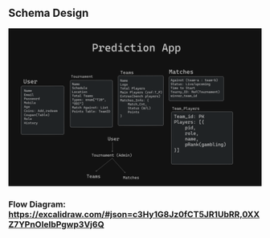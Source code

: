 ## Schema Design
![Schema-Design](assets/Schema-Chart.png)

### Flow Diagram: https://excalidraw.com/#json=c3Hy1G8Jz0fCT5JR1UbRR,0XXZ7YPnOIelbPgwp3Vj6Q
